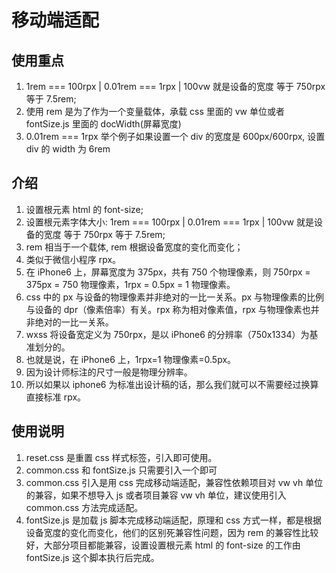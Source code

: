 # 移动端适配

## 使用重点

1. 1rem === 100rpx | 0.01rem === 1rpx | 100vw 就是设备的宽度 等于 750rpx 等于 7.5rem;
2. 使用 rem 是为了作为一个变量载体，承载 css 里面的 vw 单位或者 fontSize.js 里面的 docWidth(屏幕宽度)
3. 0.01rem === 1rpx 举个例子如果设置一个 div 的宽度是 600px/600rpx, 设置 div 的 width 为 6rem

## 介绍

1. 设置根元素 html 的 font-size;
2. 设置根元素字体大小: 1rem === 100rpx | 0.01rem === 1rpx | 100vw 就是设备的宽度 等于 750rpx 等于 7.5rem;
3. rem 相当于一个载体, rem 根据设备宽度的变化而变化；
4. 类似于微信小程序 rpx。
5. 在 iPhone6 上，屏幕宽度为 375px，共有 750 个物理像素，则 750rpx = 375px = 750 物理像素，1rpx = 0.5px = 1 物理像素。
6. css 中的 px 与设备的物理像素并非绝对的一比一关系。px 与物理像素的比例与设备的 dpr（像素倍率）有关。rpx 称为相对像素值，rpx 与物理像素也并非绝对的一比一关系。
7. wxss 将设备宽定义为 750rpx，是以 iPhone6 的分辨率（750x1334）为基准划分的。
8. 也就是说，在 iPhone6 上，1rpx=1 物理像素=0.5px。
9. 因为设计师标注的尺寸一般是物理分辨率。
10. 所以如果以 iphone6 为标准出设计稿的话，那么我们就可以不需要经过换算直接标准 rpx。

## 使用说明

1. reset.css 是重置 css 样式标签，引入即可使用。
2. common.css 和 fontSize.js 只需要引入一个即可
3. common.css 引入是用 css 完成移动端适配，兼容性依赖项目对 vw vh 单位的兼容，如果不想导入 js 或者项目兼容 vw vh 单位，建议使用引入 common.css 方法完成适配。
4. fontSize.js 是加载 js 脚本完成移动端适配，原理和 css 方式一样，都是根据设备宽度的变化而变化，他们的区别死兼容性问题，因为 rem 的兼容性比较好，大部分项目都能兼容，设置设置根元素 html 的 font-size 的工作由 fontSize.js 这个脚本执行后完成。
